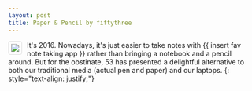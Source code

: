 ```yaml
---
layout: post
title: Paper & Pencil by fiftythree
---
```


<img style="float: left; border: 1px solid #ddd; border-radius: 4px; padding: 5px; margin-right: 10px" src="{{ site.url }}/images/pandp.JPG">
It's 2016. Nowadays, it's just easier to take notes with {{ insert fav note taking app }} rather than bringing a notebook and a pencil around. But for the obstinate, 53 has presented a delightful alternative to both our traditional media (actual pen and paper) and our laptops. {: style="text-align: justify;"}

## 



